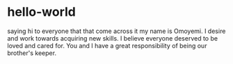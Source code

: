 # hello-world
saying hi to everyone that that come across it
my name is Omoyemi. I desire and work towards acquiring new skills. I believe everyone deserved to be loved and cared for. You and I have a great responsibility of being our brother's keeper.
